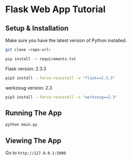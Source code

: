 # Flask Web App Tutorial

## Setup & Installation

Make sure you have the latest version of Python installed.

```bash
git clone <repo-url>
```

```bash
pip install -r requirements.txt
```
Flask version: 2.3.3
```bash
pip3 install --force-reinstall -v "flask==2.3.3"
```
werkzeug version: 2.3
```bash
pip3 install --force-reinstall -v "werkzeug==2.3"
```

## Running The App

```bash
python main.py
```

## Viewing The App

Go to `http://127.0.0.1:5000`
